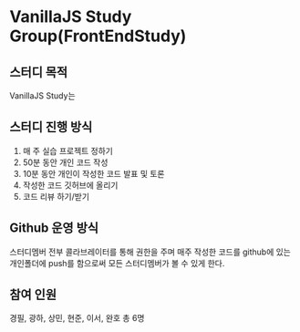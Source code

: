 ﻿# VanillaJS Study Group(FrontEndStudy)

## 스터디 목적
VanillaJS Study는 

## 스터디 진행 방식
1. 매 주 실습 프로젝트 정하기
2. 50분 동안 개인 코드 작성
3. 10분 동안 개인이 작성한 코드 발표 및 토론
3. 작성한 코드 깃허브에 올리기
4. 코드 리뷰 하기/받기

## Github 운영 방식
스터디멤버 전부 콜라브레이터를 통해 권한을 주며 매주 작성한 코드를 github에 있는 개인폴더에 push를 함으로써 모든 스터디멤버가 볼 수 있게 한다.

## 참여 인원
경필, 광하, 상민, 현준, 이서, 완호
총 6명